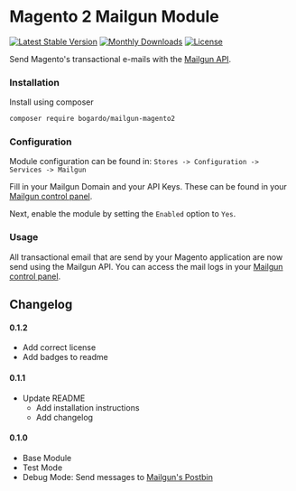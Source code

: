 # Magento 2 Mailgun Module

[![Latest Stable Version](https://poser.pugx.org/bogardo/mailgun-magento2/v/stable?format=flat-square)](https://packagist.org/packages/bogardo/mailgun-magento2)
[![Monthly Downloads](https://poser.pugx.org/bogardo/mailgun-magento2/d/monthly?format=flat-square)](https://packagist.org/packages/bogardo/mailgun-magento2)
[![License](https://poser.pugx.org/bogardo/mailgun-magento2/license?format=flat-square)](https://packagist.org/packages/bogardo/mailgun-magento2)

Send Magento's transactional e-mails with the [Mailgun API](http://www.mailgun.com/).

### Installation

Install using composer

```bash
composer require bogardo/mailgun-magento2
```

### Configuration

Module configuration can be found in:  `Stores -> Configuration -> Services -> Mailgun`

Fill in your Mailgun Domain and your API Keys.
These can be found in your [Mailgun control panel](https://mailgun.com/app/dashboard).

Next, enable the module by setting the `Enabled` option to `Yes`.

### Usage

All transactional email that are send by your Magento application are now send using the Mailgun API.
You can access the mail logs in your [Mailgun control panel](https://mailgun.com/app/logs).

## Changelog

#### 0.1.2
- Add correct license
- Add badges to readme

#### 0.1.1
- Update README
    - Add installation instructions
    - Add changelog

#### 0.1.0
- Base Module
- Test Mode
- Debug Mode: Send messages to [Mailgun's Postbin](http://bin.mailgun.net/)

